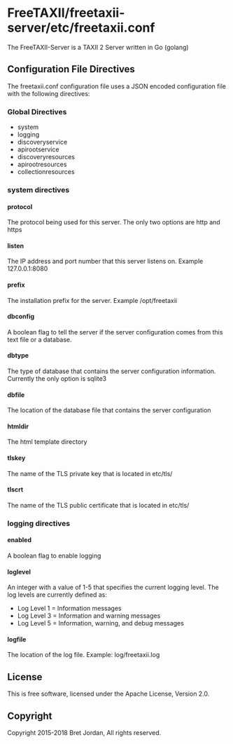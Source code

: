 # FreeTAXII/freetaxii-server/etc/freetaxii.conf #

The FreeTAXII-Server is a TAXII 2 Server written in Go (golang)


## Configuration File Directives ##

The freetaxii.conf configuration file uses a JSON encoded configuration file with the following directives:


### Global Directives ###
- system
- logging
- discoveryservice
- apirootservice
- discoveryresources
- apirootresources
- collectionresources

### system directives ###

#### protocol ####
The protocol being used for this server. The only two options are http and https

#### listen ####
The IP address and port number that this server listens on. Example 127.0.0.1:8080

#### prefix ####
The installation prefix for the server. Example /opt/freetaxii

#### dbconfig ####
A boolean flag to tell the server if the server configuration comes from this text file or a database.

#### dbtype ####
The type of database that contains the server configuration information. Currently the only option is sqlite3

#### dbfile ####
The location of the database file that contains the server configuration

#### htmldir ####
The html template directory

#### tlskey ####
The name of the TLS private key that is located in etc/tls/

#### tlscrt ####
The name of the TLS public certificate that is located in etc/tls/

### logging directives ###

#### enabled ####
A boolean flag to enable logging

#### loglevel ####
An integer with a value of 1-5 that specifies the current logging level. The log levels are currently defined as:

- Log Level 1 = Information messages
- Log Level 3 = Information and warning messages
- Log Level 5 = Information, warning, and debug messages

#### logfile ####
The location of the log file. Example: log/freetaxii.log

## License ##

This is free software, licensed under the Apache License, Version 2.0.


## Copyright ##

Copyright 2015-2018 Bret Jordan, All rights reserved.

